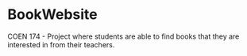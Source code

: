 # BookWebsite
COEN 174 - Project where students are able to find books that they are interested in from their teachers.  
